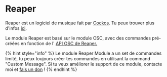 # Reaper

Reaper est un logiciel de musique fait par [Cockos](https://www.cockos.com/index.php). Tu peux trouver plus d'infos [ici](https://www.reaper.fm/).

Le module Reaper est basé sur le module OSC, avec des commandes pré-créées en fonction de l' [API OSC de Reaper.](https://www.reaper.fm/sdk/osc/osc.php#osc_pattern_config)

{% hint style="info" %}
Le module Reaper Module a un set de commandes limité, tu peux toujours créer tes commandes en utilisant la command "Custom Message". Si tu veux améliorer le support de ce module, contacte moi et [fais un don](https://github.com/sponsors/benkuper) !
{% endhint %}

